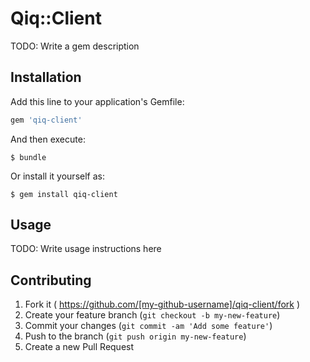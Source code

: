 # Qiq::Client

TODO: Write a gem description

## Installation

Add this line to your application's Gemfile:

```ruby
gem 'qiq-client'
```

And then execute:

    $ bundle

Or install it yourself as:

    $ gem install qiq-client

## Usage

TODO: Write usage instructions here

## Contributing

1. Fork it ( https://github.com/[my-github-username]/qiq-client/fork )
2. Create your feature branch (`git checkout -b my-new-feature`)
3. Commit your changes (`git commit -am 'Add some feature'`)
4. Push to the branch (`git push origin my-new-feature`)
5. Create a new Pull Request
